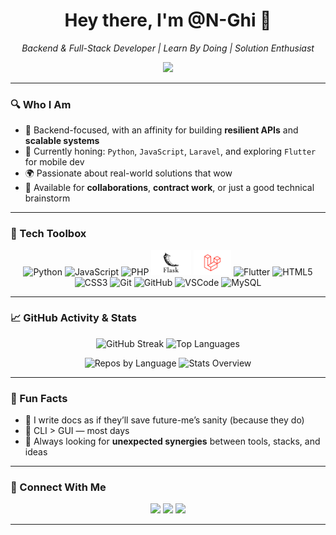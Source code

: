 <h1 align="center">Hey there, I'm @N-Ghi 👋</h1>

<p align="center">
  <em>Backend & Full-Stack Developer | Learn By Doing | Solution Enthusiast</em>
</p>

<p align="center">
  <img src="https://readme-typing-svg.herokuapp.com?font=Fira+Code&pause=1000&center=true&vCenter=true&multiline=true&width=500&height=60&lines=Always+refining%2C+always+learning" />
</p>

---

### 🔍 Who I Am

- 🔧 Backend-focused, with an affinity for building **resilient APIs** and **scalable systems**
- 🌱 Currently honing: `Python`, `JavaScript`, `Laravel`, and exploring `Flutter` for mobile dev
- 🌍 Passionate about real-world solutions that wow
- 🤝 Available for **collaborations**, **contract work**, or just a good technical brainstorm

---

### 🧰 Tech Toolbox

<p align="center">
  <!-- Languages -->
  <img src="https://cdn.jsdelivr.net/gh/devicons/devicon/icons/python/python-original.svg" alt="Python" height="40"/>
  <img src="https://cdn.jsdelivr.net/gh/devicons/devicon/icons/javascript/javascript-original.svg" alt="JavaScript" height="40"/>
  <img src="https://cdn.jsdelivr.net/gh/devicons/devicon/icons/php/php-original.svg" alt="PHP" height="40"/>

  <!-- Frameworks & Platforms -->
  <img src="https://github.com/Ghyghi/Ghyghi/blob/main/Flask-1.svg" alt="Flask" height="40"/>
  <img src="https://github.com/Ghyghi/Ghyghi/blob/main/download.png" alt="Laravel" height="40"/>
  <img src="https://cdn.jsdelivr.net/gh/devicons/devicon/icons/flutter/flutter-original.svg" alt="Flutter" height="40"/>

  <!-- Frontend Basics -->
  <img src="https://cdn.jsdelivr.net/gh/devicons/devicon/icons/html5/html5-original.svg" alt="HTML5" height="40"/>
  <img src="https://cdn.jsdelivr.net/gh/devicons/devicon/icons/css3/css3-original.svg" alt="CSS3" height="40"/>

  <!-- Tools -->
  <img src="https://cdn.jsdelivr.net/gh/devicons/devicon/icons/git/git-original.svg" alt="Git" height="40"/>
  <img src="https://cdn.jsdelivr.net/gh/devicons/devicon/icons/github/github-original.svg" alt="GitHub" height="40"/>
  <img src="https://cdn.jsdelivr.net/gh/devicons/devicon/icons/vscode/vscode-original.svg" alt="VSCode" height="40"/>
  <img src="https://cdn.jsdelivr.net/gh/devicons/devicon/icons/mysql/mysql-original-wordmark.svg" alt="MySQL" height="50"/>
</p>

---

### 📈 GitHub Activity & Stats

<p align="center">
  <img src="https://github-readme-streak-stats.herokuapp.com/?user=N-Ghi&theme=github-dark&hide_border=true" height="180" alt="GitHub Streak"/>
  <img src="https://github-readme-stats.vercel.app/api/top-langs/?username=N-Ghi&layout=compact&theme=github_dark&hide_border=true" height="180" alt="Top Languages"/>
</p>

<p align="center">
  <img src="https://github-profile-summary-cards.vercel.app/api/cards/repos-per-language?username=N-Ghi&theme=github_dark" height="180" alt="Repos by Language"/>
  <img src="https://github-profile-summary-cards.vercel.app/api/cards/stats?username=N-Ghi&theme=github_dark" height="180" alt="Stats Overview"/>
</p>

---

### 🎯 Fun Facts

- 🧠 I write docs as if they’ll save future-me’s sanity (because they do)
- 🧰 CLI > GUI — most days
- 🧩 Always looking for **unexpected synergies** between tools, stacks, and ideas

---

### 🔗 Connect With Me

<p align="center">
  <a href="https://github.com/Ghyghi"><img src="https://img.shields.io/badge/GitHub-181717?style=flat&logo=github&logoColor=white" /></a>
  <a href="https://linkedin.com/in/nagasaro-ghislaine"><img src="https://img.shields.io/badge/LinkedIn-0077B5?style=flat&logo=linkedin&logoColor=white" /></a>
  <a href="mailto:ghyghi05@gmail.com"><img src="https://img.shields.io/badge/Email-D14836?style=flat&logo=gmail&logoColor=white" /></a>
</p>

---

<!--
✨ N-Ghi/N-Ghi is a standout repo — its README sets the tone for everything that follows.
Make it speak your vision, not just your skills.
-->
